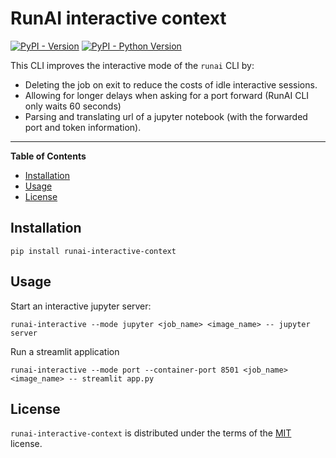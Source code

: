 # RunAI interactive context

[![PyPI - Version](https://img.shields.io/pypi/v/runai-interactive-context.svg)](https://pypi.org/project/runai-interactive-context)
[![PyPI - Python Version](https://img.shields.io/pypi/pyversions/runai-interactive-context.svg)](https://pypi.org/project/runai-interactive-context)

This CLI improves the interactive mode of the `runai` CLI by:

- Deleting the job on exit to reduce the costs of idle interactive sessions.
- Allowing for longer delays when asking for a port forward (RunAI CLI only waits 60 seconds)
- Parsing and translating url of a jupyter notebook (with the forwarded port and token information).

-----

**Table of Contents**

- [Installation](#installation)
- [Usage](#usage)
- [License](#license)

## Installation

```console
pip install runai-interactive-context
```

## Usage

Start an interactive jupyter server:

```console
runai-interactive --mode jupyter <job_name> <image_name> -- jupyter server
```

Run a streamlit application

```console
runai-interactive --mode port --container-port 8501 <job_name> <image_name> -- streamlit app.py
```

## License

`runai-interactive-context` is distributed under the terms of the [MIT](https://spdx.org/licenses/MIT.html) license.
